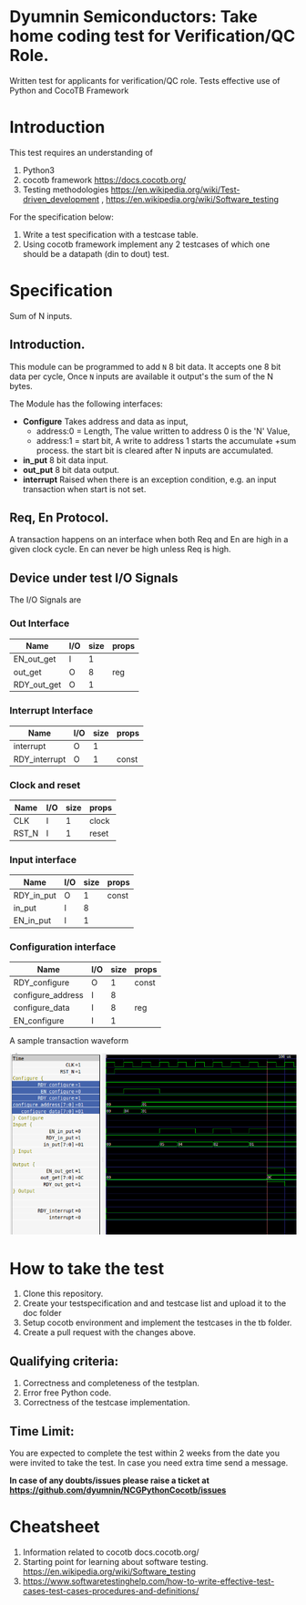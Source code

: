 # Dyumnin Semiconductors: Take home coding test for Verification/QC Role.

Written test for applicants for verification/QC role. Tests effective use of Python and CocoTB Framework

# Introduction

This test requires an understanding of 

1. Python3
2. cocotb framework https://docs.cocotb.org/ 
3. Testing methodologies https://en.wikipedia.org/wiki/Test-driven_development ,  https://en.wikipedia.org/wiki/Software_testing 

For the specification below:

1. Write a test specification with a testcase table.
2. Using cocotb framework implement any 2 testcases of which one should be a datapath (din to dout) test.

# Specification

Sum of N inputs.

## Introduction.
This module can be programmed to add `N` 8 bit data.
It accepts one 8 bit data per cycle,
Once `N` inputs are available it output's the sum of the N bytes.

The Module has the following interfaces:

* **Configure** Takes address and data as input,
  * address:0 = Length, The value written to address 0 is the 'N' Value,
  * address:1 = start bit, A write to address 1 starts the accumulate +sum process. the start bit is cleared after N inputs are accumulated.
* **in_put** 8 bit data input.
* **out_put** 8 bit data output.
* **interrupt** Raised when there is an exception condition, e.g. an input transaction when start is not set.

## Req, En Protocol.

A transaction happens on an interface when both Req and En are high in a given clock cycle.
En can never be high unless Req is high.

## Device under test I/O Signals


The I/O Signals are

### Out Interface

| Name        | I/O      | size    | props   |
| --------    | -------- | ------- | ------- |
| EN_out_get  | I        | 1       |         |
| out_get     | O        | 8       | reg     |
| RDY_out_get | O        | 1       |         |

### Interrupt Interface

| Name          | I/O      | size    | props   |
| --------      | -------- | ------- | ------- |
| interrupt     | O        | 1       |         |
| RDY_interrupt | O        | 1       | const   |
  
### Clock and reset

| Name     | I/O      | size    | props   |
| -------- | -------- | ------- | ------- |
| CLK      | I        | 1       | clock   |
| RST_N    | I        | 1       | reset   |

### Input interface

  | Name       | I/O      | size    | props   |
  | --------   | -------- | ------- | ------- |
  | RDY_in_put | O        | 1       | const   |
  | in_put     | I        | 8       |         |
  | EN_in_put  | I        | 1       |         |

### Configuration interface

| Name              | I/O      | size    | props   |
| --------          | -------- | ------- | ------- |
| RDY_configure     | O        | 1       | const   |
| configure_address | I        | 8       |         |
| configure_data    | I        | 8       | reg     |
| EN_configure      | I        | 1       |         |


A sample transaction waveform

![Sample Transaction Waveform](./pytest_waveform.png)

# How to take the test

1. Clone this repository.
2. Create your testspecification and  and testcase list and upload it to the doc folder
3. Setup cocotb environment and implement the testcases in the tb folder.
4. Create a pull request with the changes above.

## Qualifying criteria:

1. Correctness and completeness of the testplan.
2. Error free Python code.
3. Correctness of the testcase implementation.

## Time Limit:

You are expected to complete the test within 2 weeks from the date you were invited to take the test. In case you need extra time send a message.

**In case of any doubts/issues please raise a ticket at https://github.com/dyumnin/NCGPythonCocotb/issues**

# Cheatsheet

1. Information related to cocotb docs.cocotb.org/ 
2. Starting point for learning about software testing. https://en.wikipedia.org/wiki/Software_testing
3. https://www.softwaretestinghelp.com/how-to-write-effective-test-cases-test-cases-procedures-and-definitions/

